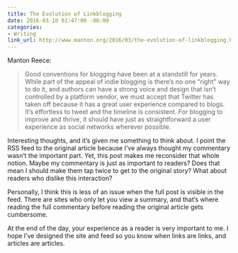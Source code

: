 ```yaml
---
title: The Evolution of Linkblogging
date: 2016-03-10 01:47:00 -06:00
categories:
- Writing
link_url: http://www.manton.org/2016/03/the-evolution-of-linkblogging.html
---
```


Manton Reece:

> Good conventions for blogging have been at a standstill for years. While part of the appeal of indie blogging is there’s no one “right” way to do it, and authors can have a strong voice and design that isn’t controlled by a platform vendor, we must accept that Twitter has taken off because it has a great user experience compared to blogs. It’s effortless to tweet and the timeline is consistent. For blogging to improve and thrive, it should have just as straightforward a user experience as social networks wherever possible.

Interesting thoughts, and it’s given me something to think about. I point the RSS feed to the original article because I’ve always thought my commentary wasn’t the important part. Yet, this post makes me reconsider that whole notion. Maybe my commentary is just as important to readers? Does that mean I should make them tap twice to get to the original story? What about readers who dislike this interaction?

Personally, I think this is less of an issue when the full post is visible in the feed. There are sites who only let you view a summary, and that’s where reading the full commentary before reading the original article gets cumbersome.

At the end of the day, your experience as a reader is very important to me. I hope I’ve designed the site and feed so you know when links are links, and articles are articles.
